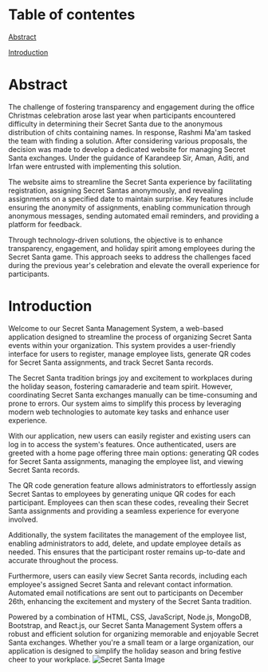 # Table of contentes
[Abstract](#Abstract)

[Introduction](#Introduction)
# Abstract

The challenge of fostering transparency and engagement during the office Christmas celebration arose last year when participants encountered difficulty in determining their Secret Santa due to the anonymous distribution of chits containing names. In response, Rashmi Ma'am tasked the team with finding a solution. After considering various proposals, the decision was made to develop a dedicated website for managing Secret Santa exchanges. Under the guidance of Karandeep Sir, Aman, Aditi, and Irfan were entrusted with implementing this solution.

The website aims to streamline the Secret Santa experience by facilitating registration, assigning Secret Santas anonymously, and revealing assignments on a specified date to maintain surprise. Key features include ensuring the anonymity of assignments, enabling communication through anonymous messages, sending automated email reminders, and providing a platform for feedback.

Through technology-driven solutions, the objective is to enhance transparency, engagement, and holiday spirit among employees during the Secret Santa game. This approach seeks to address the challenges faced during the previous year's celebration and elevate the overall experience for participants.

# Introduction
Welcome to our Secret Santa Management System, a web-based application designed to streamline the process of organizing Secret Santa events within your organization. This system provides a user-friendly interface for users to register, manage employee lists, generate QR codes for Secret Santa assignments, and track Secret Santa records.

The Secret Santa tradition brings joy and excitement to workplaces during the holiday season, fostering camaraderie and team spirit. However, coordinating Secret Santa exchanges manually can be time-consuming and prone to errors. Our system aims to simplify this process by leveraging modern web technologies to automate key tasks and enhance user experience.

With our application, new users can easily register and existing users can log in to access the system's features. Once authenticated, users are greeted with a home page offering three main options: generating QR codes for Secret Santa assignments, managing the employee list, and viewing Secret Santa records.

The QR code generation feature allows administrators to effortlessly assign Secret Santas to employees by generating unique QR codes for each participant. Employees can then scan these codes, revealing their Secret Santa assignments and providing a seamless experience for everyone involved.

Additionally, the system facilitates the management of the employee list, enabling administrators to add, delete, and update employee details as needed. This ensures that the participant roster remains up-to-date and accurate throughout the process.

Furthermore, users can easily view Secret Santa records, including each employee's assigned Secret Santa and relevant contact information. Automated email notifications are sent out to participants on December 26th, enhancing the excitement and mystery of the Secret Santa tradition.

Powered by a combination of HTML, CSS, JavaScript, Node.js, MongoDB, Bootstrap, and React.js, our Secret Santa Management System offers a robust and efficient solution for organizing memorable and enjoyable Secret Santa exchanges. Whether you're a small team or a large organization, our application is designed to simplify the holiday season and bring festive cheer to your workplace.
![Secret Santa Image](secret_santa_image.jpg)

